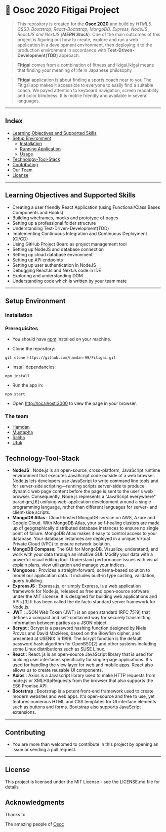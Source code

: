 # :football: Osoc 2020 Fitigai Project

>This repository is created for the **[Osoc 2020](https://summerofcode.be/)**  and build by *HTML5, CSS3, Bootstrap, React-Bootstrap, MongoDB, Express, NodeJS , ReactJS and NextJS (**MERN Stack***).
One of the main outcomes of this project is figuring out how to create, explore and run a web application in a development environment, then deploying it to the production environment in accordance with **Test-Driven-Development(TDD)** approach. 

>**Fitigai** comes from a combination of fitness and Ikigai.Ikigai means that finding your meaning of life in Japanese philosophy 

> **Fitigai** application is about finding a sports coach near to you.The Fitigaï app makes it accessible to everyone to easily find a suitable coach. We payed attention to keyboard navigation, screen readability and color blindness. It is mobile friendly and available in several languages. 
  
---
## Index
* [Learning Objectives and Supported Skills](#learning-objectives-and-supported-skills)
* [Setup Environment](#setup-environment)
	* [Installation](#installation)
	* [Running Application](#running-application)
  	* [Usage](#Usage)
* [Technology-Tool-Stack](#technology-tool-stack)
* [Contributing](#contributing)
* [Our Team](#the-team)
* [License](#credits)

---

## Learning Objectives and Supported Skills
* Creating a user friendly React Application (using Functional/Class Bases Components and Hooks)
* Building wireframes, mocks and prototype of pages
* Setting up a professional folder structure
* Understanding Test-Driven-Development(TDD)
* Implementing Continuous Integration and Continuous Deployment (CI/CD)
* Using GitHub Project Board as project management tool
* Setting up NodeJS and database connection
* Setting up cloud database environment
* Setting up API endpoints
* Setting up user authentication in NodeJS
* Debugging ReactJs and NextJs code in IDE
* Exploring and understanding DOM
* Understanding code which is written by your team mate

---
## Setup Environment


### installation

### Prerequisites

* You should have [npm](https://www.npmjs.com/get-npm) installed on your machine. 

* Clone the repository:
```
git clone https://github.com/hamdan-99/Fitigai.git
```

* Install dependancies:
```
npm install
```
* Run the app in:
```
npm start
```
* Open [http://localhost:3000](http://localhost:3000) to view the page in your browser.


### The team

* [Hamdan](https://github.com/hamdan-99)
* [Mustapha](https://github.com/maflooty)
* [Saliha](https://github.com/saliha54)
* [Ufuk](https://github.com/u-uysal)
  


## Technology-Tool-Stack
- **NodeJS** : Node.js is an open-source, cross-platform, JavaScript runtime environment that executes JavaScript code outside of a web browser. Node.js lets developers use JavaScript to write command line tools and for server-side scripting—running scripts server-side to produce dynamic web page content before the page is sent to the user's web browser. Consequently, Node.js represents a "JavaScript everywhere" paradigm,[6] unifying web-application development around a single programming language, rather than different languages for server- and client-side scripts.
- **MongoDB Atlas** : Cloud-hosted MongoDB service on AWS, Azure and Google Cloud. With MongoDB Atlas, your self-healing clusters are made up of geographically distributed database instances to ensure no single point of failure. MongoDB Atlas makes it easy to control access to your database. Your database instances are deployed in a unique Virtual Private Cloud (VPC) to ensure network isolation.
- **MongoDB Compass**: The GUI for MongoDB. Visualize, understand, and work with your data through an intuitive GUI. Modify your data with a powerful visual editing tool. Understand performance issues with visual explain plans, view utilization and manage your indices.
- **Mongoose** : Provides a straight-forward, schema-based solution to model our application data. It includes built-in type casting, validation, query building.
- **ExpressJS** : Express.js, or simply Express, is a web application framework for Node.js, released as free and open-source software under the MIT License. It is designed for building web applications and APIs.[3] It has been called the de facto standard server framework for Node.js.
- **JWT** : JSON Web Token (JWT) is an open standard (RFC 7519) that defines a compact and self-contained way for securely transmitting information between parties as a JSON object.
- **Bcrypt** : Bcrypt is a password hashing function designed by Niels Provos and David Mazières, based on the Blowfish cipher, and presented at USENIX in 1999. The bcrypt function is the default password hash algorithm for OpenBSD[2] and other systems including some Linux distributions such as SUSE Linux.
- **React** : React. js is an open-source JavaScript library that is used for building user interfaces specifically for single-page applications. It's used for handling the view layer for web and mobile apps. React also allows us to create reusable UI components.
- **Axios** : Axios is a Javascript library used to make HTTP requests from node.js or XMLHttpRequests from the browser that also supports the ES6 Promise API. 
- **Bootstrap** : Bootstrap is a potent front-end framework used to create modern websites and web apps. It's open-source and free to use, yet features numerous HTML and CSS templates for UI interface elements such as buttons and forms. Bootstrap also supports JavaScript extensions.

---

## Contributing
   - You are more than welcomed to contribute in this project by opening an issue or sending a pull request.
---
## License

This project is licensed under the MIT License - see the LICENSE.md file for details

## Acknowledgments

Thanks to 

The amazing people of [Osoc](https://summerofcode.be/)


